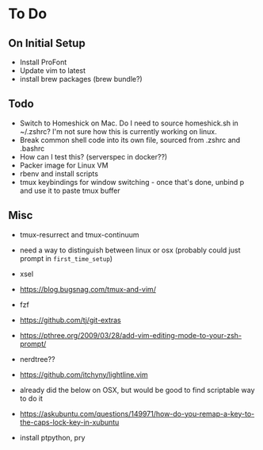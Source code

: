 # To Do

## On Initial Setup 
* Install ProFont 
* Update vim to latest
* install brew packages (brew bundle?)

## Todo
* Switch to Homeshick on Mac. Do I need to source homeshick.sh in ~/.zshrc? I'm not sure how this is currently working on linux.
* Break common shell code into its own file, sourced from .zshrc and .bashrc 
* How can I test this?  (serverspec in docker??)
* Packer image for Linux VM
* rbenv and install scripts
* tmux keybindings for window switching - once that's done, unbind p and use it to paste tmux buffer

## Misc
* tmux-resurrect and tmux-continuum
* need a way to distinguish between linux or osx (probably could just prompt in `first_time_setup`) 
* xsel 
* https://blog.bugsnag.com/tmux-and-vim/
* fzf
* https://github.com/tj/git-extras
* https://pthree.org/2009/03/28/add-vim-editing-mode-to-your-zsh-prompt/
* nerdtree?? 
* https://github.com/itchyny/lightline.vim

* already did the below on OSX, but would be good to find scriptable way to do it
* https://askubuntu.com/questions/149971/how-do-you-remap-a-key-to-the-caps-lock-key-in-xubuntu
* install ptpython, pry 
